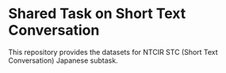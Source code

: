 # Shared Task on Short Text Conversation

This repository provides the datasets for NTCIR STC (Short Text Conversation)
Japanese subtask.

